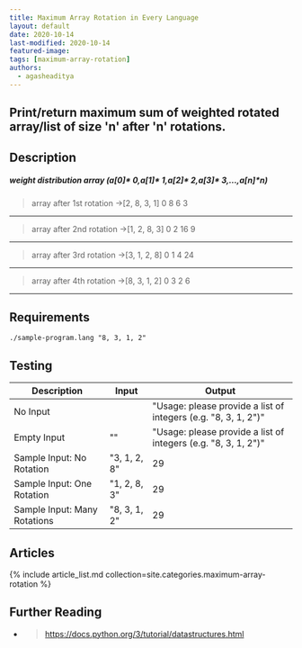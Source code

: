 ```yaml
---
title: Maximum Array Rotation in Every Language
layout: default
date: 2020-10-14
last-modified: 2020-10-14
featured-image: 
tags: [maximum-array-rotation]
authors:
  - agasheaditya
---
```


## Print/return maximum sum of weighted rotated array/list of size 'n' after 'n' rotations.
## Description

##### weight distribution array (a[0]* 0,a[1]* 1,a[2]* 2,a[3]* 3,...,a[n]*n)
 > array after 1st rotation ->[2, 8, 3, 1]
                                            0
                                            8
                                            6
                                            3
-----------------------------------------------
 > array after 2nd rotation ->[1, 2, 8, 3]
                                            0
                                            2
                                            16
                                            9
------------------------------------------------
 > array after 3rd rotation ->[3, 1, 2, 8]
                                            0
                                            1
                                            4
                                            24
------------------------------------------------
 > array after 4th rotation ->[8, 3, 1, 2]
                                            0
                                            3
                                            2
                                            6
------------------------------------------------

## Requirements

```shell
./sample-program.lang "8, 3, 1, 2"
```

## Testing

| Description                  | Input                     | Output                                                         |
| ---------------------------- | ------------------------- | -------------------------------------------------------------- |
| No Input                     |                           | "Usage: please provide a list of integers (e.g. "8, 3, 1, 2")" |
| Empty Input                  | ""                        | "Usage: please provide a list of integers (e.g. "8, 3, 1, 2")" |
| Sample Input: No Rotation    | "3, 1, 2, 8"              | 29                                                             |
| Sample Input: One Rotation   | "1, 2, 8, 3"              | 29                                                             |
| Sample Input: Many Rotations | "8, 3, 1, 2"              | 29                                                             |


## Articles

{% include article_list.md collection=site.categories.maximum-array-rotation %}

## Further Reading

- > https://docs.python.org/3/tutorial/datastructures.html
